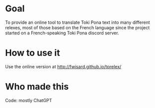 # Goal

To provide an online tool to translate Toki Pona text into many different relexes, most of those based on the French language since the project started on a French-speaking Toki Pona discord server.

# How to use it

Use the online version at <http://fwisard.github.io/tprelex/>

# Who made this

Code: mostly ChatGPT
